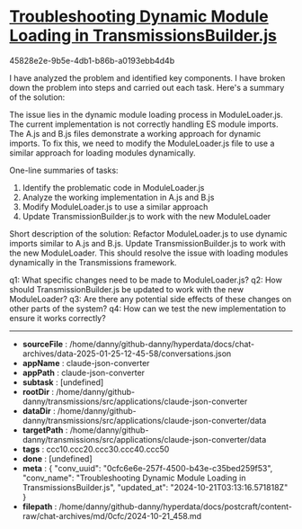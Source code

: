 # [Troubleshooting Dynamic Module Loading in TransmissionsBuilder.js](https://claude.ai/chat/0cfc6e6e-257f-4500-b43e-c35bed259f53)

45828e2e-9b5e-4db1-b86b-a0193ebb4d4b

 I have analyzed the problem and identified key components. I have broken down the problem into steps and carried out each task. Here's a summary of the solution:

The issue lies in the dynamic module loading process in ModuleLoader.js. The current implementation is not correctly handling ES module imports. The A.js and B.js files demonstrate a working approach for dynamic imports. To fix this, we need to modify the ModuleLoader.js file to use a similar approach for loading modules dynamically.

One-line summaries of tasks:
1. Identify the problematic code in ModuleLoader.js
2. Analyze the working implementation in A.js and B.js
3. Modify ModuleLoader.js to use a similar approach
4. Update TransmissionBuilder.js to work with the new ModuleLoader

Short description of the solution:
Refactor ModuleLoader.js to use dynamic imports similar to A.js and B.js. Update TransmissionBuilder.js to work with the new ModuleLoader. This should resolve the issue with loading modules dynamically in the Transmissions framework.

q1: What specific changes need to be made to ModuleLoader.js?
q2: How should TransmissionBuilder.js be updated to work with the new ModuleLoader?
q3: Are there any potential side effects of these changes on other parts of the system?
q4: How can we test the new implementation to ensure it works correctly?

---

* **sourceFile** : /home/danny/github-danny/hyperdata/docs/chat-archives/data-2025-01-25-12-45-58/conversations.json
* **appName** : claude-json-converter
* **appPath** : claude-json-converter
* **subtask** : [undefined]
* **rootDir** : /home/danny/github-danny/transmissions/src/applications/claude-json-converter
* **dataDir** : /home/danny/github-danny/transmissions/src/applications/claude-json-converter/data
* **targetPath** : /home/danny/github-danny/transmissions/src/applications/claude-json-converter/data
* **tags** : ccc10.ccc20.ccc30.ccc40.ccc50
* **done** : [undefined]
* **meta** : {
  "conv_uuid": "0cfc6e6e-257f-4500-b43e-c35bed259f53",
  "conv_name": "Troubleshooting Dynamic Module Loading in TransmissionsBuilder.js",
  "updated_at": "2024-10-21T03:13:16.571818Z"
}
* **filepath** : /home/danny/github-danny/hyperdata/docs/postcraft/content-raw/chat-archives/md/0cfc/2024-10-21_458.md